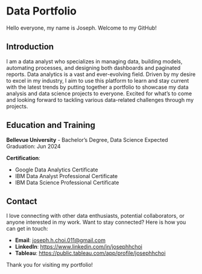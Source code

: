 # Data Portfolio

Hello everyone, my name is Joseph. Welcome to my GitHub!

## Introduction
I am a data analyst who specializes in managing data, building models, automating processes, and designing both dashboards and paginated reports. 
Data analytics is a vast and ever-evolving field. Driven by my desire to excel in my industry, I aim to use this platform to learn and stay current with the latest trends by putting together a portfolio to showcase my data analysis and data science projects to everyone. 
Excited for what’s to come and looking forward to tackling various data-related challenges through my projects.

## Education and Training
**Bellevue University** - Bachelor’s Degree, Data Science
Expected Graduation: Jun 2024

**Certification**:
- Google Data Analytics Certificate
- IBM Data Analyst Professional Certificate
- IBM Data Science Professional Certificate

## Contact
I love connecting with other data enthusiasts, potential collaborators, or anyone interested in my work. Want to stay connected? Here is how you can get in touch:
- **Email**: joseph.h.choi.011@gmail.com
- **LinkedIn**: https://www.linkedin.com/in/josephhchoi
- **Tableau**: https://public.tableau.com/app/profile/josephhchoi

Thank you for visiting my portfolio!
